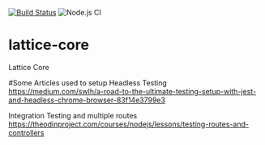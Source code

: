 [![Build Status](https://travis-ci.com/markmcsherry/lattice-core.svg?branch=main)](https://travis-ci.com/markmcsherry/lattice-core) ![Node.js CI](https://github.com/markmcsherry/lattice-core/workflows/Node.js%20CI/badge.svg?branch=main)


# lattice-core
Lattice Core


#Some Articles used to setup
Headless Testing
https://medium.com/swlh/a-road-to-the-ultimate-testing-setup-with-jest-and-headless-chrome-browser-83f14e3799e3

Integration Testing and multiple routes
https://theodinproject.com/courses/nodejs/lessons/testing-routes-and-controllers

<!-- todo: add in tech stack -->
